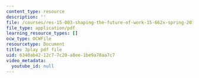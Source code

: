 ```yaml
---
content_type: resource
description: ''
file: /courses/res-15-003-shaping-the-future-of-work-15-662x-spring-2016/6340ab4212c77c20a8ee1be9a78aa7c7_XWFocLnBdhM.pdf
file_type: application/pdf
learning_resource_types: []
ocw_type: OCWFile
resourcetype: Document
title: 3play pdf file
uid: 6340ab42-12c7-7c20-a8ee-1be9a78aa7c7
video_metadata:
  youtube_id: null
---
```

